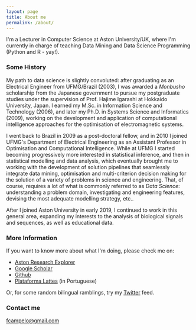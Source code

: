 ```yaml
---
layout: page
title: About me
permalink: /about/
---
```


I'm a Lecturer in Computer Science at Aston University/UK, where I'm currently in charge of teaching Data Mining and Data Science Programming (Python and R - yay!).

### Some History
My path to data science is slightly convoluted: after graduating as an Electrical Engineer from UFMG/Brazil (2003), I was awarded a _Monbusho_ scholarship from the Japanese government to pursue my postgraduate studies under the supervision of Prof. Hajime Igarashi at Hokkaido University, Japan. I earned my M.Sc. in Information Science and Technology (2006), and later my Ph.D. in Systems Science and Informatics (2009), working on the development and application of computational intelligence approaches for the optimisation of electromagnetic systems. 

I went back to Brazil in 2009 as a post-doctoral fellow, and in 2010 I joined UFMG's Department of Electrical Engineering as an Assistant Professor in Optimisation and Computational Intelligence. While at UFMG I started becoming progressively more interested in statistical inference, and then in statistical modelling and data analysis, which eventually brought me to working with the development of solution pipelines that seamlessly integrate data mining, optimisation and multi-criterion decision making for the solution of a variety of problems in science and engineering. That, of course, requires a lot of what is commonly referred to as _Data Science_: understanding a problem domain, investigating and engineering features, devising the most adequate modelling strategy, etc.. 

After I joined Aston University in early 2019, I continued to work in this general area, expanding my interests to the analysis of biological signals and sequences, as well as educational data. 

### More Information

If you want to know more about what I'm doing, please check me on:
  - [Aston Research Explorer](https://research.aston.ac.uk/en/persons/felipe-campelo-franca-pinto)
  - [Google Scholar](https://scholar.google.com.br/citations?user=jKGZEXIAAAAJ&hl=en)
  - [Github](github.com/fcampelo/)
  - [Plataforma Lattes](http://lattes.cnpq.br/6799982843395323) (in Portuguese)

Or, for some random bilingual ramblings, try my [Twitter](https://twitter.com/random_campelo) feed.

### Contact me

[fcampelo@gmail.com](mailto:fcampelo@gmail.com)
